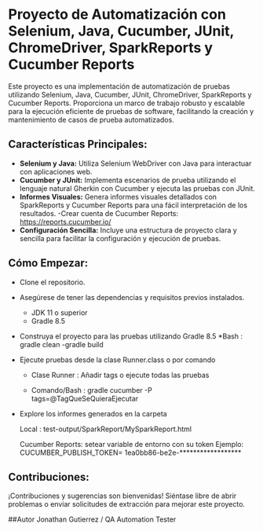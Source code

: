 # Proyecto de Automatización con Selenium, Java, Cucumber, JUnit, ChromeDriver, SparkReports y Cucumber Reports

Este proyecto es una implementación de automatización de pruebas utilizando Selenium, Java, Cucumber, JUnit, ChromeDriver, SparkReports y Cucumber Reports. Proporciona un marco de trabajo robusto y escalable para la ejecución eficiente de pruebas de software, facilitando la creación y mantenimiento de casos de prueba automatizados.

## Características Principales:

- **Selenium y Java:** Utiliza Selenium WebDriver con Java para interactuar con aplicaciones web.
- **Cucumber y JUnit:** Implementa escenarios de prueba utilizando el lenguaje natural Gherkin con Cucumber y ejecuta las pruebas con JUnit.
- **Informes Visuales:** Genera informes visuales detallados con SparkReports y Cucumber Reports para una fácil interpretación de los resultados.
   -Crear cuenta de Cucumber Reports: https://reports.cucumber.io/
- **Configuración Sencilla:** Incluye una estructura de proyecto clara y sencilla para facilitar la configuración y ejecución de pruebas.

## Cómo Empezar:

- Clone el repositorio.
- Asegúrese de tener las dependencias y requisitos previos instalados.
  * JDK 11 o superior
  * Gradle 8.5
  
- Construya el proyecto para las pruebas utilizando Gradle 8.5
  *Bash : gradle clean -gradle build

- Ejecute pruebas desde la clase Runner.class o por comando 
  * Clase Runner : Añadir tags o ejecute todas las pruebas

  * Comando/Bash :  gradle cucumber -P tags=@TagQueSeQuieraEjecutar 
  
- Explore los informes generados en la carpeta

  Local : test-output/SparkReport/MySparkReport.html

  Cucumber Reports: setear variable de entorno con su token
  Ejemplo: CUCUMBER_PUBLISH_TOKEN= 1ea0bb86-be2e-******************

## Contribuciones:

¡Contribuciones y sugerencias son bienvenidas! Siéntase libre de abrir problemas o enviar solicitudes de extracción para mejorar este proyecto.

##Autor
Jonathan Gutierrez / QA Automation Tester
